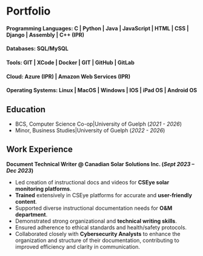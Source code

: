 # Portfolio

#### Programming Languages: C | Python | Java | JavaScript | HTML | CSS | Django | Assembly | C++ (IPR)
#### Databases: SQL/MySQL
#### Tools: GIT | XCode | Docker | GIT | GitHub | GitLab
#### Cloud: Azure (IPR) | Amazon Web Services (IPR)
#### Operating Systems: Linux | MacOS | Windows | IOS | iPad OS | Android OS


## Education
- BCS, Computer Science Co-op|University of Guelph (_2021 - 2026_)								       		
- Minor, Business Studies|University of Guelph (_2022 - 2026_)	 			        		


## Work Experience
**Document Technical Writer @ Canadian Solar Solutions Inc. (_Sept 2023 – Dec 2023_)**
- Led creation of instructional docs and videos for **CSEye solar monitoring platforms**.
- **Trained** extensively in CSEye platforms for accurate and **user-friendly content**.
- Supported diverse instructional documentation needs for **O&M department**.
- Demonstrated strong organizational and **technical writing skills**.
- Ensured adherence to ethical standards and health/safety protocols.
- Collaborated closely with **Cybersecurity Analysts** to enhance the organization and structure of their documentation, contributing to improved efficiency and clarity in communication.